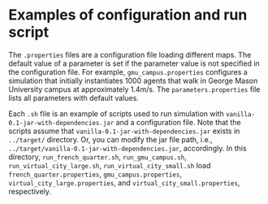 # Examples of configuration and run script

The `.properties` files are a configuration file loading different maps. The default value of a parameter is set if the parameter value is not specified in the configuration file. For example, `gmu_campus.properties` configures a simulation that initially instantiates 1000 agents that walk in George Mason University campus at approximately 1.4m/s. The `parameters.properties` file lists all parameters with default values. 

Each `.sh` file is an example of scripts used to run simulation with `vanilla-0.1-jar-with-dependencies.jar` and a configuration file. Note that the scripts assume that `vanilla-0.1-jar-with-dependencies.jar` exists in `../target/` directory. Or, you can modify the jar file path, i.e., `../target/vanilla-0.1-jar-with-dependencies.jar`, accordingly. In this directory, `run_french_quarter.sh`, `run_gmu_campus.sh`, `run_virtual_city_large.sh`, `run_virtual_city_small.sh` load `french_quarter.properties`, `gmu_campus.properties`, `virtual_city_large.properties`, and `virtual_city_small.properties`, respectively.


